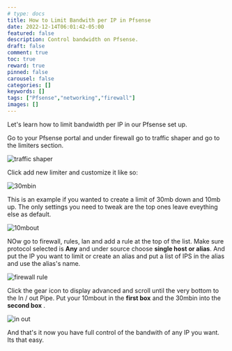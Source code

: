 ```yaml
---
# type: docs 
title: How to Limit Bandwith per IP in Pfsense 
date: 2022-12-14T06:01:42-05:00
featured: false
description: Control bandwidth on Pfsense. 
draft: false
comment: true
toc: true
reward: true
pinned: false
carousel: false
categories: []
keywords: []
tags: ["Pfsense","networking","firewall"]
images: []
---
```


Let's learn how to limit bandwidth per IP in our Pfsense set up. 

Go to your Pfsense portal and under firewall go to traffic shaper and go to the limiters section.

![traffic shaper](images/pfsense-traffic/traffic-shaper.png)

Click add new limiter and customize it like so:

![30mbin](images/pfsense-traffic/30mbin.png)

This is an example if you wanted to create a limit of 30mb down and 10mb up. The only settings you need to tweak are the top ones leave eveything else as default.

![10mbout](images/pfsense-traffic/10mbout.png)

NOw go to firewall, rules, lan and add a rule at the top of the list. Make sure protocol selected is **Any** and under source choose **single host or alias**. And put the IP you want to limit or create an alias and put a list of IPS in the alias and use the alias's name.

![firewall rule](images/pfsense-traffic/rule.png)

Click the gear icon to display advanced and scroll until the very bottom to the In / out Pipe. Put your 10mbout in the **first box** and the 30mbin into the **second box** .

![in out](images/pfsense-traffic/rule.png)

And that's it now you have full control of the bandwith of any IP you want. Its that easy. 
